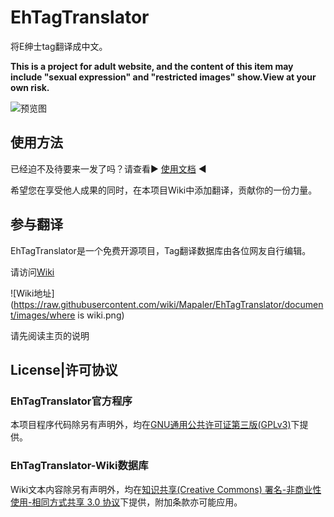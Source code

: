 # EhTagTranslator
将E绅士tag翻译成中文。

**This is a project for adult website, and the content of this item may include "sexual expression" and "restricted images" show.View at your own risk.**

![预览图](https://raw.githubusercontent.com/wiki/Mapaler/EhTagTranslator/document/images/preview.png)

## 使用方法

已经迫不及待要来一发了吗？请查看▶ [使用文档](https://github.com/Mapaler/EhTagTranslator/wiki/使用文档) ◀

希望您在享受他人成果的同时，在本项目Wiki中添加翻译，贡献你的一份力量。

## 参与翻译
EhTagTranslator是一个免费开源项目，Tag翻译数据库由各位网友自行编辑。

请访问[Wiki](https://github.com/Mapaler/EhTagTranslator/wiki)

![Wiki地址](https://raw.githubusercontent.com/wiki/Mapaler/EhTagTranslator/document/images/where is wiki.png)

请先阅读主页的说明

## License|许可协议
### EhTagTranslator官方程序
本项目程序代码除另有声明外，均在[GNU通用公共许可证第三版(GPLv3)](https://github.com/Mapaler/EhTagTranslator/blob/master/LICENSE)下提供。

### EhTagTranslator-Wiki数据库
Wiki文本内容除另有声明外，均在[知识共享(Creative Commons) 署名-非商业性使用-相同方式共享 3.0 协议](https://zh.moegirl.org/%E8%90%8C%E5%A8%98%E7%99%BE%E7%A7%91:%E7%89%88%E6%9D%83%E4%BF%A1%E6%81%AF)下提供，附加条款亦可能应用。
